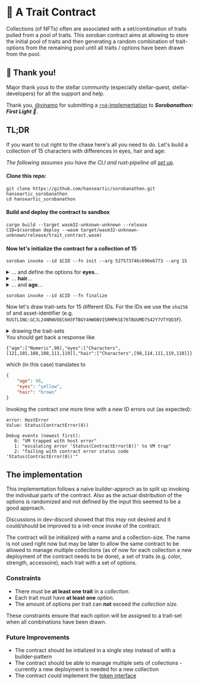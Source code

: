 # 📜 A Trait Contract

Collections (of NFTs) often are associated with a set/combination of traits pulled from a pool of traits. This soroban contract aims at allowing to store the initial pool of traits and then generating a random combination of trait-options from the remaining pool until all traits / options have been drawn from the pool.

## 🙏 Thank you!
Major thank yous to the stellar community (especially stellar-quest, stellar-developers) for all the support and help.

Thank you, [@vinamo](https://github.com/vinamogit) for submitting a [`rnd`-implementation](https://github.com/vinamogit/soroban-rand) to ***Sorobanathon: First Light 🔭***.

## TL;DR
If you want to cut right to the chase here's all you need to do. Let's build a collection of 15 characters with differences in eyes, hair and age:

*The following assumes you have the CLI and rust-pipeline all [set up](https://soroban.stellar.org/docs/getting-started/setup).*


#### Clone this repo:
```shell
git clone https://github.com/hanseartic/sorobanathon.git hanseartic_sorobanathon
cd hanseartic_sorobanathon
```

#### Build and deploy the contract to sandbox
```shell
cargo build --target wasm32-unknown-unknown --release
CID=$(soroban deploy --wasm target/wasm32-unknown-unknown/release/trait_contract.wasm)
```

#### Now let's initialize the contract for a collection of 15
```shell
soroban invoke --id $CID --fn init --arg 527573746c696e6773 --arg 15
```
<details><summary >... and define the options for <b>eyes</b>...</summary>

```shell
soroban invoke --id $CID --fn add_trait \
  --arg "eyes" \
  --arg 436f6c6f72206f66207468652065796573
soroban invoke --id $CID --fn add_option --arg "eyes" \
  --arg "black" \
  --arg '{"object":{"vec":[{"symbol":"Characters"},{"object":{"bytes":"626c61636b"}}]}}'
soroban invoke --id $CID --fn add_option --arg "eyes" \
  --arg "brown" \
  --arg '{"object":{"vec":[{"symbol":"Characters"},{"object":{"bytes":"62726f776e"}}]}}'
soroban invoke --id $CID --fn add_option \
  --arg "eyes" \
  --arg "blue" \
  --arg '{"object":{"vec":[{"symbol":"Characters"},{"object":{"bytes":"626c7565"}}]}}'
soroban invoke --id $CID --fn add_option \
  --arg "eyes" \
  --arg "green" \
  --arg '{"object":{"vec":[{"symbol":"Characters"},{"object":{"bytes":"677265656e"}}]}}'
soroban invoke --id $CID --fn add_option \
  --arg "eyes" \
  --arg "yellow" \
  --arg '{"object":{"vec":[{"symbol":"Characters"},{"object":{"bytes":"79656c6c6f77"}}]}}'
```
</details>
<details><summary >... <b>hair</b>...</summary>

```shell
soroban invoke --id $CID --fn add_trait \
  --arg "hair" \
  --arg 68616972636f6c6f72
soroban invoke --id $CID --fn add_option \
  --arg "hair" \
  --arg "black" \
  --arg '{"object":{"vec":[{"symbol":"Characters"},{"object":{"bytes":"626c61636b"}}]}}'
soroban invoke --id $CID --fn add_option \
  --arg "hair" \
  --arg "blonde" \
  --arg '{"object":{"vec":[{"symbol":"Characters"},{"object":{"bytes":"626c6f6e6465"}}]}}'
soroban invoke --id $CID --fn add_option \
  --arg "hair" \
  --arg "brown" \
  --arg '{"object":{"vec":[{"symbol":"Characters"},{"object":{"bytes":"62726f776e"}}]}}'
soroban invoke --id $CID --fn add_option \
  --arg "hair" \
  --arg "grey" \
  --arg '{"object":{"vec":[{"symbol":"Characters"},{"object":{"bytes":"67726579"}}]}}'
soroban invoke --id $CID --fn add_option \
  --arg "hair" \
  --arg "red" \
  --arg '{"object":{"vec":[{"symbol":"Characters"},{"object":{"bytes":"726564"}}]}}'
```
</details>
<details ><summary >... and <b>age</b>...</summary>

```shell
soroban invoke --id $CID --fn add_trait \
  --arg "age" \
  --arg 61676520696e207374657073206f662037207965617273
soroban invoke --id $CID --fn add_option \
  --arg "age" \
  --arg "0" \
  --arg '{"object":{"vec":[{"symbol":"Numeric"},{"u32":0}]}}'
soroban invoke --id $CID --fn add_option \
  --arg "age" \
  --arg "7" \
  --arg '{"object":{"vec":[{"symbol":"Numeric"},{"u32":7}]}}'
soroban invoke --id $CID --fn add_option \
  --arg "age" \
  --arg "14" \
  --arg '{"object":{"vec":[{"symbol":"Numeric"},{"u32":14}]}}'
soroban invoke --id $CID --fn add_option \
  --arg "age" \
  --arg "21" \
  --arg '{"object":{"vec":[{"symbol":"Numeric"},{"u32":21}]}}'
soroban invoke --id $CID --fn add_option \
  --arg "age" \
  --arg "28" \
  --arg '{"object":{"vec":[{"symbol":"Numeric"},{"u32":28}]}}'
soroban invoke --id $CID --fn add_option \
  --arg "age" \
  --arg "35" \
  --arg '{"object":{"vec":[{"symbol":"Numeric"},{"u32":35}]}}'
soroban invoke --id $CID --fn add_option \
  --arg "age" \
  --arg "42" \
  --arg '{"object":{"vec":[{"symbol":"Numeric"},{"u32":42}]}}'
soroban invoke --id $CID --fn add_option \
  --arg "age" \
  --arg "49" \
  --arg '{"object":{"vec":[{"symbol":"Numeric"},{"u32":49}]}}'
soroban invoke --id $CID --fn add_option \
  --arg "age" \
  --arg "56" \
  --arg '{"object":{"vec":[{"symbol":"Numeric"},{"u32":56}]}}'
soroban invoke --id $CID --fn add_option \
  --arg "age" \
  --arg "63" \
  --arg '{"object":{"vec":[{"symbol":"Numeric"},{"u32":63}]}}'
soroban invoke --id $CID --fn add_option \
  --arg "age" \
  --arg "70" \
  --arg '{"object":{"vec":[{"symbol":"Numeric"},{"u32":70}]}}'
soroban invoke --id $CID --fn add_option \
  --arg "age" \
  --arg "77" \
  --arg '{"object":{"vec":[{"symbol":"Numeric"},{"u32":77}]}}'
soroban invoke --id $CID --fn add_option \
  --arg "age" \
  --arg "84" \
  --arg '{"object":{"vec":[{"symbol":"Numeric"},{"u32":84}]}}'
soroban invoke --id $CID --fn add_option \
  --arg "age" \
  --arg "91" \
  --arg '{"object":{"vec":[{"symbol":"Numeric"},{"u32":91}]}}'
soroban invoke --id $CID --fn add_option \
  --arg "age" \
  --arg "98" \
  --arg '{"object":{"vec":[{"symbol":"Numeric"},{"u32":98}]}}'
```
</details>

```shell
soroban invoke --id $CID --fn finalize
```

Now let's draw trait-sets for 15 different IDs. For the IDs we use the `sha256` of and asset-identifier (e.g. `RUSTLING:GCJL24NRWVOEC6H3FTBGY4HWOBVISRMPKSE76TBUUMD7542Y7VTYQO3F`).

<details ><summary >drawing the trait-sets</summary>

```shell
soroban invoke --id $CID --fn draw \
  --arg a727cb9392ed7adf9fe2c956acd61fc10b48424f238eda51631a6aae38a2f94c
soroban invoke --id $CID --fn draw \
  --arg c1d9646e7c8d0f914b3ad68f250f5366d9e136f888009e3c8858ec2719a5af22
soroban invoke --id $CID --fn draw \
  --arg 9a89368346742d4ccf159a48c66171cbc325971efd063a1a98ec49171e076b0a
soroban invoke --id $CID --fn draw \
  --arg 5b316880d7ea1aec888b49761454e8e8be256546b39678a6c4eb0eeb4b452216
soroban invoke --id $CID --fn draw \
  --arg 27dd8e017c9309ce8e2263a051668362d4aaf439c3b4f54cb9d3043fbaeb3d76
soroban invoke --id $CID --fn draw \
  --arg 89e92f382bc8591a8815128e1e7506befb40e44f6cc63aefa27a1433270588d3
soroban invoke --id $CID --fn draw \
  --arg 3862bb62e44058a1c2611780a884db257158a9688933914a5e9d122a082d3952
soroban invoke --id $CID --fn draw \
  --arg b10601951d41394712ed8727ab0bf5f54ab976b55fd169b9eb9b9d13c0295f5f
soroban invoke --id $CID --fn draw \
  --arg 06b5495fa146d37954324f75962c2631ada9f2d755d881a1b4fb198147196631
soroban invoke --id $CID --fn draw \
  --arg 77e8f7d7ef4a4c1d282304f226eb66ec42ce36f2df6a75a6a6b291785a0bb9c6
soroban invoke --id $CID --fn draw \
  --arg 8e2cd5e0583a983da73cc5a8d504bb6e2db9556af59188ed922026fbca6c17ea
soroban invoke --id $CID --fn draw \
  --arg bbb1da2a0aabd9e69706c23b1271dd297bf458a3cc05ee94519fa4f38c5dad4c
soroban invoke --id $CID --fn draw \
  --arg e63b11879d982f398bc4e3d00f0b4f91fe8a5f95e9d4e3618dab286dd0c98b9a
soroban invoke --id $CID --fn draw \
  --arg 0a475835f503b5f4f8131d87f0e45514e5b6d95d6346e12ecf9d475202fbe96f
soroban invoke --id $CID --fn draw \
  --arg 1a647b0e503c9e4579715c85c3e8797da92fef9693f35c4fb2fa203b409f60fe
```
</details>
You should get back a response like

```shell
{"age":["Numeric",98],"eyes":["Characters",[121,101,108,108,111,119]],"hair":["Characters",[98,114,111,119,110]]}
```
which (in this case) translates to

```json
{
    "age": 98,
    "eyes": "yellow",
    "hair": "brown"
}
```

Invoking the contract one more time with a new ID errors out (as expected):
```
error: HostError
Value: Status(ContractError(8))

Debug events (newest first):
   0: "VM trapped with host error"
   1: "escalating error 'Status(ContractError(8))' to VM trap"
   2: "failing with contract error status code 'Status(ContractError(8))'"
```

## The implementation
This implementation follows a naive builder-approch as to split up invoking the individual parts of the contract. Also as the actual distribution of the options is randomized and not defined by the input this seemed to be a good approach.

Discussions in dev-discord showed that this *may* not desired and it could/should be improved to a init-once invoke of the contract.

The contract will be initialized with a name and a collection-size. The name is not used right now but may be later to allow the same contract to be allowed to manage multiple collections (as of now for each collection a new deployment of the contract needs to be done), a set of traits (e.g. color, strength, accessoire), each trait with a set of options.

### Constraints
* There must be **at least one trait** in a *collection*.
* Each trait must have **at least one** *option*.
* The amount of options per trait can **not** exceed the *collection size*.

These constraints ensure that each option will be assigned to a trait-set when all combinations have been drawn.

### Future Improvements
* The contract should be intialized in a single step instead of with a builder-pattern
* The contract should be able to manage multiple sets of collections - currently a new deployment is needed for a new collection
* The contract *could* implement the [token interface](https://soroban.stellar.org/docs/common-interfaces/token)
